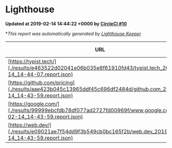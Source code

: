 
# Lighthouse

**Updated at 2019-02-14 14:44:22 +0000 by [CircleCI #10](https://circleci.com/gh/ItinerisLtd/lighthouse-keeper-example/10)**

**This report was automatically generated by [Lighthouse Keeper](https://github.com/itinerisltd/lighthouse-keeper)*

| URL | Performance | Accessibility | Best Practices | SEO | PWA | Updated At |
| --- | --- | --- | --- | --- | --- | --- |
| [https://typist.tech/](./results/e463522d02041e06b035e8f61910fd43/typist.tech_2019-02-14_14-44-07.report.json) | 0.96 | 0.8 | 0.71 | 1 | 0.58 | 2019-02-14T14:44:07.953Z |
| [https://github.com/pricing](./results/aae423b045c13965ddf45c696df2484d/github.com_2019-02-14_14-43-59.report.json) | 0.65 | 0.89 | 0.93 | 0.9 | 0.58 | 2019-02-14T14:43:59.049Z |
| [https://google.com/](./results/99999ebcfdb78df077ad2727fd00969f/www.google.com_2019-02-14_14-43-59.report.json) | 0.95 | 0.71 | 0.93 | 0.8 | 0.58 | 2019-02-14T14:43:59.161Z |
| [https://web.dev/](./results/e09021ae7f54dd9f3b549cb0bc165f2b/web.dev_2019-02-14_14-43-59.report.json) | 0.92 | 0.93 | 0.93 | 0.91 | 1 | 2019-02-14T14:43:59.540Z |
